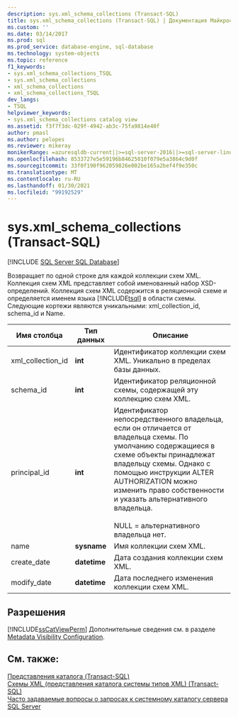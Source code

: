 ```yaml
---
description: sys.xml_schema_collections (Transact-SQL)
title: sys.xml_schema_collections (Transact-SQL) | Документация Майкрософт
ms.custom: ''
ms.date: 03/14/2017
ms.prod: sql
ms.prod_service: database-engine, sql-database
ms.technology: system-objects
ms.topic: reference
f1_keywords:
- sys.xml_schema_collections_TSQL
- sys.xml_schema_collections
- xml_schema_collections
- xml_schema_collections_TSQL
dev_langs:
- TSQL
helpviewer_keywords:
- sys.xml_schema_collections catalog view
ms.assetid: f3f7f3dc-029f-4942-ab3c-75fa9814e40f
author: pmasl
ms.author: pelopes
ms.reviewer: mikeray
monikerRange: =azuresqldb-current||>=sql-server-2016||>=sql-server-linux-2017||=azuresqldb-mi-current
ms.openlocfilehash: 8533727e5e59196b84625010f079e5a3864c9d0f
ms.sourcegitcommit: 33f0f190f962059826e002be165a2bef4f9e350c
ms.translationtype: MT
ms.contentlocale: ru-RU
ms.lasthandoff: 01/30/2021
ms.locfileid: "99192529"
---
```

# <a name="sysxml_schema_collections-transact-sql"></a>sys.xml_schema_collections (Transact-SQL)
[!INCLUDE [SQL Server SQL Database](../../includes/applies-to-version/sql-asdb.md)]

  Возвращает по одной строке для каждой коллекции схем XML. Коллекция схем XML представляет собой именованный набор XSD-определений. Коллекция схем XML содержится в реляционной схеме и определяется именем языка [!INCLUDE[tsql](../../includes/tsql-md.md)] в области схемы. Следующие кортежи являются уникальными: xml_collection_id, schema_id и Name.  
  
|Имя столбца|Тип данных|Описание|  
|-----------------|---------------|-----------------|  
|xml_collection_id|**int**|Идентификатор коллекции схем XML. Уникально в пределах базы данных.|  
|schema_id|**int**|Идентификатор реляционной схемы, содержащей эту коллекцию схем XML.|  
|principal_id|**int**|Идентификатор непосредственного владельца, если он отличается от владельца схемы. По умолчанию содержащиеся в схеме объекты принадлежат владельцу схемы. Однако с помощью инструкции ALTER AUTHORIZATION можно изменить право собственности и указать альтернативного владельца.<br /><br /> NULL = альтернативного владельца нет.|  
|name|**sysname**|Имя коллекции схем XML.|  
|create_date|**datetime**|Дата создания коллекции схем XML.|  
|modify_date|**datetime**|Дата последнего изменения коллекции схем XML.|  
  
## <a name="permissions"></a>Разрешения  
 [!INCLUDE[ssCatViewPerm](../../includes/sscatviewperm-md.md)] Дополнительные сведения см. в разделе [Metadata Visibility Configuration](../../relational-databases/security/metadata-visibility-configuration.md).  
  
## <a name="see-also"></a>См. также:  
 [Представления каталога (Transact-SQL)](../../relational-databases/system-catalog-views/catalog-views-transact-sql.md)   
 [Схемы XML &#40;представления каталога системы типов XML&#41; &#40;Transact-SQL&#41;](../../relational-databases/system-catalog-views/xml-schemas-xml-type-system-catalog-views-transact-sql.md)   
 [Часто задаваемые вопросы о запросах к системному каталогу сервера SQL Server](../../relational-databases/system-catalog-views/querying-the-sql-server-system-catalog-faq.md)  
  
  
